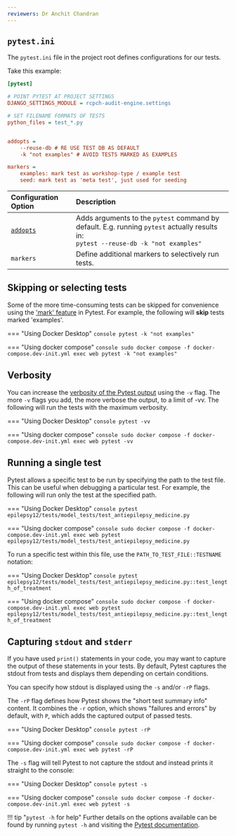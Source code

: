 ```yaml
---
reviewers: Dr Anchit Chandran
---
```


## `pytest.ini`

The `pytest.ini` file in the project root defines configurations for our tests.

Take this example:

```ini
[pytest]

# POINT PYTEST AT PROJECT SETTINGS
DJANGO_SETTINGS_MODULE = rcpch-audit-engine.settings

# SET FILENAME FORMATS OF TESTS
python_files = test_*.py


addopts =
    --reuse-db # RE USE TEST DB AS DEFAULT
    -k "not examples" # AVOID TESTS MARKED AS EXAMPLES

markers =
    examples: mark test as workshop-type / example test
    seed: mark test as 'meta test', just used for seeding
```

| Configuration Option      | Description                          |
| :---------- | :----------------------------------- |
| [`addopts`](https://docs.pytest.org/en/7.1.x/reference/reference.html?highlight=addopts#confval-addopts)       | Adds arguments to the `pytest` command by default. E.g. running `pytest` actually results in: <br>```pytest --reuse-db -k "not examples"```  |
| `markers`       | Define additional markers to selectively run tests. |


## Skipping or selecting tests

Some of the more time-consuming tests can be skipped for convenience using the ['mark' feature](https://docs.pytest.org/en/7.1.x/how-to/mark.html) in Pytest. For example, the following will **skip** tests marked 'examples'.

=== "Using Docker Desktop"
    ```console
    pytest -k "not examples"
    ```

=== "Using docker compose"
    ```console
    sudo docker compose -f docker-compose.dev-init.yml exec web pytest -k "not examples"
    ```


## Verbosity

You can increase the [verbosity of the Pytest output](https://docs.pytest.org/en/7.1.x/how-to/output.html#verbosity) using the `-v` flag. The more `-v` flags you add, the more verbose the output, to a limit of -vv. The following will run the tests with the maximum verbosity.

=== "Using Docker Desktop"
    ```console
    pytest -vv
    ```

=== "Using docker compose"
    ```console
    sudo docker compose -f docker-compose.dev-init.yml exec web pytest -vv
    ```


## Running a single test

Pytest allows a specific test to be run by specifying the path to the test file. This can be useful when debugging a particular test. For example, the following will run only the test at the specified path.

=== "Using Docker Desktop"
    ```console
    pytest epilepsy12/tests/model_tests/test_antiepilepsy_medicine.py
    ```

=== "Using docker compose"
    ```console
    sudo docker compose -f docker-compose.dev-init.yml exec web pytest epilepsy12/tests/model_tests/test_antiepilepsy_medicine.py
    ```

To run a specific test within this file, use the `PATH_TO_TEST_FILE::TESTNAME` notation:

=== "Using Docker Desktop"
    ```console
    pytest epilepsy12/tests/model_tests/test_antiepilepsy_medicine.py::test_length_of_treatment
    ```

=== "Using docker compose"
    ```console
    sudo docker compose -f docker-compose.dev-init.yml exec web pytest epilepsy12/tests/model_tests/test_antiepilepsy_medicine.py::test_length_of_treatment
    ```


## Capturing `stdout` and `stderr`



If you have used `print()` statements in your code, you may want to capture the output of these statements in your tests. By default, Pytest captures the stdout from tests and displays them depending on certain conditions.

You can specify how stdout is displayed using the `-s` and/or `-rP` flags.

The `-rP` flag defines how Pytest shows the  "short test summary info" content. It combines the `-r` option, which shows "failures and errors" by default, with `P`, which adds the captured output of passed tests.

=== "Using Docker Desktop"
    ```console
    pytest -rP
    ```

=== "Using docker compose"
    ```console
    sudo docker compose -f docker-compose.dev-init.yml exec web pytest -rP
    ```

The `-s` flag will tell Pytest to not capture the stdout and instead prints it straight to the console:

=== "Using Docker Desktop"
    ```console
    pytest -s
    ```

=== "Using docker compose"
    ```console
    sudo docker compose -f docker-compose.dev-init.yml exec web pytest -s
    ```

!!! tip "`pytest -h` for help"
    Further details on the options available can be found by running `pytest -h` and visiting the [Pytest documentation](https://docs.pytest.org/).
